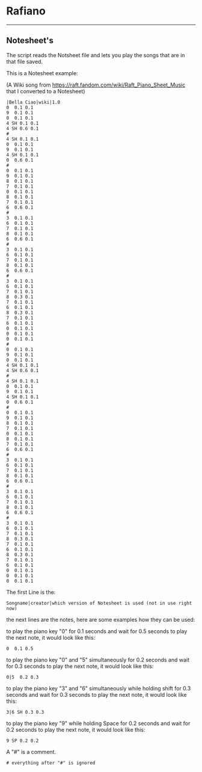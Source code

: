 # Rafiano
---
## Notesheet's
The script reads the Notsheet file and lets you play the songs that are in that file saved.

This is a Notesheet example: 

(A Wiki song from https://raft.fandom.com/wiki/Raft_Piano_Sheet_Music that I converted to a Notesheet)

```
|Bella Ciao|wiki|1.0
0  0.1 0.1
9  0.1 0.1
0  0.1 0.1
4 SH 0.1 0.1
4 SH 0.6 0.1
#
4 SH 0.1 0.1
0  0.1 0.1
9  0.1 0.1
4 SH 0.1 0.1
0  0.6 0.1
#
0  0.1 0.1
9  0.1 0.1
8  0.1 0.1
7  0.1 0.1
0  0.1 0.1
8  0.1 0.1
7  0.1 0.1
6  0.6 0.1
#
3  0.1 0.1
6  0.1 0.1
7  0.1 0.1
8  0.1 0.1
6  0.6 0.1
#
3  0.1 0.1
6  0.1 0.1
7  0.1 0.1
8  0.1 0.1
6  0.6 0.1
#
3  0.1 0.1
6  0.1 0.1
7  0.1 0.1
8  0.3 0.1
7  0.1 0.1
6  0.1 0.1
8  0.3 0.1
7  0.1 0.1
6  0.1 0.1
0  0.1 0.1
0  0.1 0.1
0  0.1 0.1
#
0  0.1 0.1
9  0.1 0.1
0  0.1 0.1
4 SH 0.1 0.1
4 SH 0.6 0.1
#
4 SH 0.1 0.1
0  0.1 0.1
9  0.1 0.1
4 SH 0.1 0.1
0  0.6 0.1
#
0  0.1 0.1
9  0.1 0.1
8  0.1 0.1
7  0.1 0.1
0  0.1 0.1
8  0.1 0.1
7  0.1 0.1
6  0.6 0.1
#
3  0.1 0.1
6  0.1 0.1
7  0.1 0.1
8  0.1 0.1
6  0.6 0.1
#
3  0.1 0.1
6  0.1 0.1
7  0.1 0.1
8  0.1 0.1
6  0.6 0.1
#
3  0.1 0.1
6  0.1 0.1
7  0.1 0.1
8  0.3 0.1
7  0.1 0.1
6  0.1 0.1
8  0.3 0.1
7  0.1 0.1
6  0.1 0.1
0  0.1 0.1
0  0.1 0.1
0  0.1 0.1
```
The first Line is the:

`Songname|creator|which version of Notesheet is used (not in use right now)`

the next lines are the notes, here are some examples how they can be used:

to play the piano key "0" for 0.1 seconds and wait for 0.5 seconds to play the next note, it would look like this:

```0  0.1 0.5```

to play the piano key "0" and "5" simultaneously for 0.2 seconds and wait for 0.3 seconds to play the next note, it would look like this:

`0|5  0.2 0.3`

to play the piano key "3" and "6" simultaneously while holding shift for 0.3 seconds and wait for 0.3 seconds to play the next note, it would look like this:

`3|6 SH 0.3 0.3`

to play the piano key "9"  while holding Space for 0.2 seconds and wait for 0.2 seconds to play the next note, it would look like this:

`9 SP 0.2 0.2`

A "#" is a comment.

`# everything after "#" is ignored`
